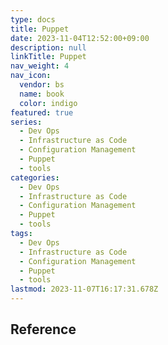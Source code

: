 ```yaml
---
type: docs
title: Puppet
date: 2023-11-04T12:52:00+09:00
description: null
linkTitle: Puppet
nav_weight: 4
nav_icon:
  vendor: bs
  name: book
  color: indigo
featured: true
series:
  - Dev Ops
  - Infrastructure as Code
  - Configuration Management
  - Puppet
  - tools
categories:
  - Dev Ops
  - Infrastructure as Code
  - Configuration Management
  - Puppet
  - tools
tags:
  - Dev Ops
  - Infrastructure as Code
  - Configuration Management
  - Puppet
  - tools
lastmod: 2023-11-07T16:17:31.678Z
---
```


## Reference
